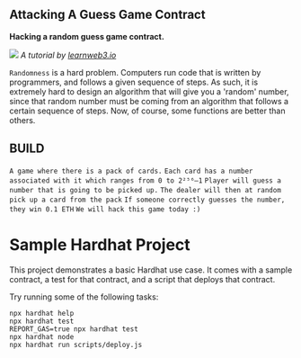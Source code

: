 ## Attacking A Guess Game Contract

<b>Hacking a random guess game contract.</b>

<img src="https://d2r55xnwy6nx47.cloudfront.net/uploads/2019/06/QuantumRandomness_2880x1620_Still.jpg"></img>
<i>A tutorial by <a href="https://www.learnweb3.io">learnweb3.io</a></i>

`Randomness` is a hard problem. Computers run code that is written by programmers, and follows a given sequence of steps. As such, it is extremely hard to design an algorithm that will give you a 'random' number, since that random number must be coming from an algorithm that follows a certain sequence of steps. Now, of course, some functions are better than others.

## BUILD
`A game where there is a pack of cards.`
`Each card has a number associated with it which ranges from 0 to 2²⁵⁶–1`
`Player will guess a number that is going to be picked up.`
`The dealer will then at random pick up a card from the pack`
`If someone correctly guesses the number, they win 0.1 ETH`
`We will hack this game today :)`






# Sample Hardhat Project

This project demonstrates a basic Hardhat use case. It comes with a sample contract, a test for that contract, and a script that deploys that contract.

Try running some of the following tasks:

```shell
npx hardhat help
npx hardhat test
REPORT_GAS=true npx hardhat test
npx hardhat node
npx hardhat run scripts/deploy.js
```
